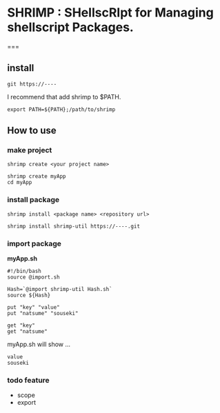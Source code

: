 # SHRIMP : **SH**ellsc**RI**pt for **M**anaging shellscript **P**ackages.

===

## install

```
git https://----
```
I recommend that add shrimp to $PATH.
```
export PATH=${PATH};/path/to/shrimp
```

## How to use

### make project
```
shrimp create <your project name>
```
```
shrimp create myApp
cd myApp
```


### install package

```
shrimp install <package name> <repository url>
```

```
shrimp install shrimp-util https://----.git
```

### import package

**myApp.sh**
```
#!/bin/bash
source @import.sh

Hash=`@import shrimp-util Hash.sh`
source ${Hash}

put "key" "value"
put "natsume" "souseki"

get "key"
get "natsume"
```

myApp.sh will show ...
```
value
souseki
```

### todo feature
+ scope
+ export

